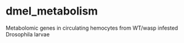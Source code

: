 # dmel_metabolism

Metabolomic genes in circulating hemocytes from WT/wasp infested Drosophila larvae
